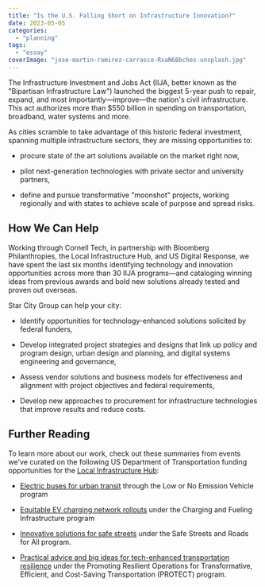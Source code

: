 ```yaml
---
title: "Is the U.S. Falling Short on Infrastructure Innovation?"
date: 2023-05-05
categories: 
  - "planning"
tags: 
  - "essay"
coverImage: "jose-martin-ramirez-carrasco-RxaN6Bbches-unsplash.jpg"
---
```


The Infrastructure Investment and Jobs Act (IIJA, better known as the "Bipartisan Infrastructure Law") launched the biggest 5-year push to repair, expand, and most importantly—improve—the nation's civil infrastructure. This act authorizes more than $550 billion in spending on transportation, broadband, water systems and more.

As cities scramble to take advantage of this historic federal investment, spanning multiple infrastructure sectors, they are missing opportunities to:

- procure state of the art solutions available on the market right now,

- pilot next-generation technologies with private sector and university partners,

- define and pursue transformative "moonshot" projects, working regionally and with states to achieve scale of purpose and spread risks.

## How We Can Help

Working through Cornell Tech, in partnership with Bloomberg Philanthropies, the Local Infrastructure Hub, and US Digital Response, we have spent the last six months identifying technology and innovation opportunities across more than 30 IIJA programs—and cataloging winning ideas from previous awards and bold new solutions already tested and proven out overseas.

Star City Group can help your city:

- Identify opportunities for technology-enhanced solutions solicited by federal funders,

- Develop integrated project strategies and designs that link up policy and program design, urban design and planning, and digital systems engineering and governance,

- Assess vendor solutions and business models for effectiveness and alignment with project objectives and federal requirements,

- Develop new approaches to procurement for infrastructure technologies that improve results and reduce costs.

## Further Reading

To learn more about our work, check out these summaries from events we've curated on the following US Department of Transportation funding opportunities for the [Local Infrastructure Hub](https://localinfrastructure.org/):

- [Electric buses for urban transit](https://youtu.be/J30FTeIdS_Y) through the Low or No Emission Vehicle program

- [Equitable EV charging network rollouts](https://localinfrastructure.org/wp-content/uploads/2023/03/Takeaways_Fair-paths-to-EV-charging.pdf) under the Charging and Fueling Infrastructure program

- [Innovative solutions for safe streets](https://localinfrastructure.org/wp-content/uploads/2023/05/Innovative-Solutions-for-Safe-Streets.pdf) under the Safe Streets and Roads for All program.

- [Practical advice and big ideas for tech-enhanced transportation resilience](https://localinfrastructure.org/wp-content/uploads/2023/03/Practical-advice-and-big-ideas-for-tech-enhanced-transportation-resilience.pdf) under the Promoting Resilient Operations for Transformative, Efficient, and Cost-Saving Transportation (PROTECT) program.
